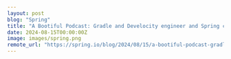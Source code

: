 ```yaml
---
layout: post
blog: "Spring"
title: "A Bootiful Podcast: Gradle and Develocity engineer and Spring community legend Eric Haag"
date: 2024-08-15T00:00:00Z
image: images/spring.png
remote_url: "https://spring.io/blog/2024/08/15/a-bootiful-podcast-gradle-and-develocity-engineer-and-spring-community"
---
```

